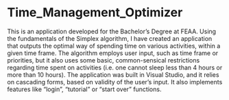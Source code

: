 # Time_Management_Optimizer

This is an application developed for the Bachelor’s Degree at FEAA. Using the fundamentals of the Simplex algorithm, I have created an application that outputs the optimal way of spending time on various activities, within a given time frame. The algorithm employs user input, such as time frame or priorities, but it also uses some basic, common-sensical restrictions regarding time spent on activities (i.e. one cannot sleep less than 4 hours or more than 10 hours). The application was built in Visual Studio, and it relies on cascading forms, based on validity of the user’s input. It also implements features like “login”, “tutorial” or “start over” functions.
